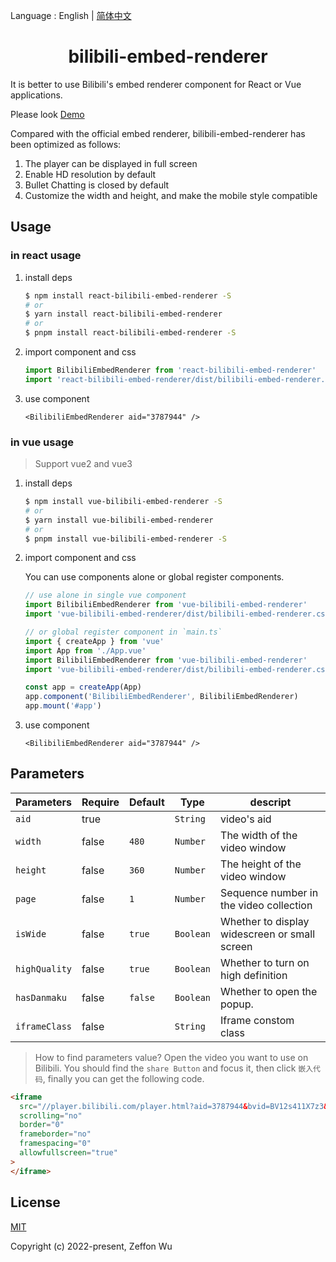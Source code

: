 Language : English | [简体中文](./README-zh-CN.md)

<h1 align="center">bilibili-embed-renderer</h1>

It is better to use Bilibili's embed renderer component for React or Vue applications.

Please look [Demo](https://zeffon.github.io/bilibili-embed-renderer/)

Compared with the official embed renderer, bilibili-embed-renderer has been optimized as follows:

1. The player can be displayed in full screen
2. Enable HD resolution by default
3. Bullet Chatting is closed by default
4. Customize the width and height, and make the mobile style compatible

## Usage

### in react usage

1. install deps

   ```sh
   $ npm install react-bilibili-embed-renderer -S
   # or
   $ yarn install react-bilibili-embed-renderer
   # or
   $ pnpm install react-bilibili-embed-renderer -S
   ```

2. import component and css

   ```ts
   import BilibiliEmbedRenderer from 'react-bilibili-embed-renderer'
   import 'react-bilibili-embed-renderer/dist/bilibili-embed-renderer.css'
   ```

3. use component

   ```tsx
   <BilibiliEmbedRenderer aid="3787944" />
   ```

### in vue usage

> Support vue2 and vue3

1. install deps

   ```sh
   $ npm install vue-bilibili-embed-renderer -S
   # or
   $ yarn install vue-bilibili-embed-renderer
   # or
   $ pnpm install vue-bilibili-embed-renderer -S
   ```

2. import component and css

   You can use components alone or global register components.

   ```ts
   // use alone in single vue component
   import BilibiliEmbedRenderer from 'vue-bilibili-embed-renderer'
   import 'vue-bilibili-embed-renderer/dist/bilibili-embed-renderer.css'

   // or global register component in `main.ts`
   import { createApp } from 'vue'
   import App from './App.vue'
   import BilibiliEmbedRenderer from 'vue-bilibili-embed-renderer'
   import 'vue-bilibili-embed-renderer/dist/bilibili-embed-renderer.css'

   const app = createApp(App)
   app.component('BilibiliEmbedRenderer', BilibiliEmbedRenderer)
   app.mount('#app')
   ```

3. use component

   ```tsx
   <BilibiliEmbedRenderer aid="3787944" />
   ```

## Parameters

| Parameters    | Require | Default | Type      | descript                                      |
| :------------ | ------- | ------- | --------- | --------------------------------------------- |
| `aid`         | true    |         | `String`  | video's aid                                   |
| `width`       | false   | `480`   | `Number`  | The width of the video window                 |
| `height`      | false   | `360`   | `Number`  | The height of the video window                |
| `page`        | false   | `1`     | `Number`  | Sequence number in the video collection       |
| `isWide`      | false   | `true`  | `Boolean` | Whether to display widescreen or small screen |
| `highQuality` | false   | `true`  | `Boolean` | Whether to turn on high definition            |
| `hasDanmaku`  | false   | `false` | `Boolean` | Whether to open the popup.                    |
| `iframeClass` | false   |         | `String`  | Iframe constom class                          |

> How to find parameters value?
> Open the video you want to use on Bilibili. You should find the `share Button` and focus it, then click `嵌入代码`, finally you can get the following code.

```html
<iframe
  src="//player.bilibili.com/player.html?aid=3787944&bvid=BV12s411X7z3&cid=6078845&page=1"
  scrolling="no"
  border="0"
  frameborder="no"
  framespacing="0"
  allowfullscreen="true"
>
</iframe>
```

## License

[MIT](https://opensource.org/licenses/MIT)

Copyright (c) 2022-present, Zeffon Wu
